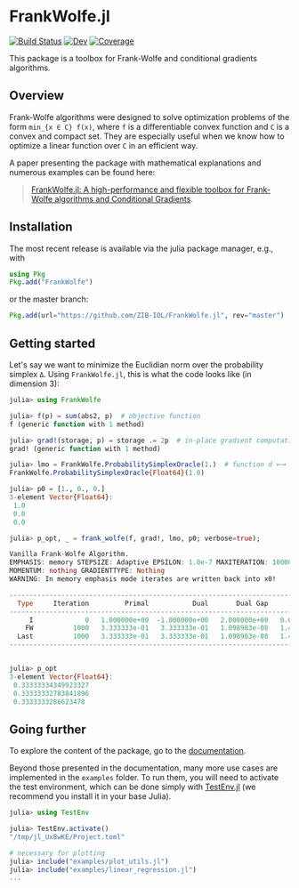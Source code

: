 # FrankWolfe.jl

[![Build Status](https://github.com/ZIB-IOL/FrankWolfe.jl/workflows/CI/badge.svg)](https://github.com/ZIB-IOL/FrankWolfe.jl/actions)
[![Dev](https://img.shields.io/badge/docs-dev-blue.svg)](https://zib-iol.github.io/FrankWolfe.jl/dev/)
[![Coverage](https://codecov.io/gh/ZIB-IOL/FrankWolfe.jl/branch/master/graph/badge.svg)](https://codecov.io/gh/ZIB-IOL/FrankWolfe.jl)

This package is a toolbox for Frank-Wolfe and conditional gradients algorithms.

## Overview

Frank-Wolfe algorithms were designed to solve optimization problems of the form `min_{x ∈ C} f(x)`, where `f` is a differentiable convex function and `C` is a convex and compact set.
They are especially useful when we know how to optimize a linear function over `C` in an efficient way.

A paper presenting the package with mathematical explanations and numerous examples can be found here:

> [FrankWolfe.jl: A high-performance and flexible toolbox for Frank-Wolfe algorithms and Conditional Gradients](https://arxiv.org/abs/2104.06675).

## Installation

The most recent release is available via the julia package manager, e.g., with

```julia
using Pkg
Pkg.add("FrankWolfe")
```

or the master branch:

```julia
Pkg.add(url="https://github.com/ZIB-IOL/FrankWolfe.jl", rev="master")
```

## Getting started

Let's say we want to minimize the Euclidian norm over the probability simplex `Δ`. Using `FrankWolfe.jl`, this is what the code looks like (in dimension 3):

```julia
julia> using FrankWolfe

julia> f(p) = sum(abs2, p)  # objective function
f (generic function with 1 method)

julia> grad!(storage, p) = storage .= 2p  # in-place gradient computation
grad! (generic function with 1 method)

julia> lmo = FrankWolfe.ProbabilitySimplexOracle(1.)  # function d ⟼ argmin ⟨p,d⟩ st. p ∈ Δ
FrankWolfe.ProbabilitySimplexOracle{Float64}(1.0)

julia> p0 = [1., 0., 0.]
3-element Vector{Float64}:
 1.0
 0.0
 0.0

julia> p_opt, _ = frank_wolfe(f, grad!, lmo, p0; verbose=true);

Vanilla Frank-Wolfe Algorithm.
EMPHASIS: memory STEPSIZE: Adaptive EPSILON: 1.0e-7 MAXITERATION: 10000 TYPE: Float64
MOMENTUM: nothing GRADIENTTYPE: Nothing
WARNING: In memory emphasis mode iterates are written back into x0!

-------------------------------------------------------------------------------------------------
  Type     Iteration         Primal           Dual       Dual Gap           Time         It/sec
-------------------------------------------------------------------------------------------------
     I             0   1.000000e+00  -1.000000e+00   2.000000e+00   0.000000e+00            NaN
    FW          1000   3.333333e-01   3.333333e-01   1.098983e-08   1.468400e-01   6.810132e+03
  Last          1000   3.333333e-01   3.333333e-01   1.098983e-08   1.470088e-01   6.809116e+03
-------------------------------------------------------------------------------------------------


julia> p_opt
3-element Vector{Float64}:
 0.33333334349923327
 0.33333332783841896
 0.3333333286623478
```

## Going further

To explore the content of the package, go to the [documentation](https://zib-iol.github.io/FrankWolfe.jl/dev/).

Beyond those presented in the documentation, many more use cases are implemented in the `examples` folder.
To run them, you will need to activate the test environment, which can be done simply with [TestEnv.jl](https://github.com/JuliaTesting/TestEnv.jl) (we recommend you install it in your base Julia).

```julia
julia> using TestEnv

julia> TestEnv.activate()
"/tmp/jl_Ux8wKE/Project.toml"

# necessary for plotting
julia> include("examples/plot_utils.jl")
julia> include("examples/linear_regression.jl")
...
```
